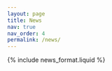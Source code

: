 ```yaml
---
layout: page
title: News
nav: true
nav_order: 4
permalink: /news/
---
```


{% include news_format.liquid %}






<!--  -->